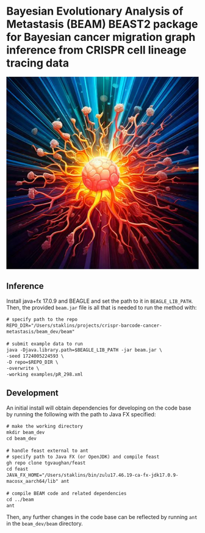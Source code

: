 # Bayesian Evolutionary Analysis of Metastasis (BEAM) BEAST2 package for Bayesian cancer migration graph inference from CRISPR cell lineage tracing data
![BEAM Logo](logo.jpg)
## Inference

Install java+fx 17.0.9 and BEAGLE and set the path to it in `BEAGLE_LIB_PATH`. Then, the provided `beam.jar` file is all that is needed to run the method with:

```
# specify path to the repo
REPO_DIR="/Users/staklins/projects/crispr-barcode-cancer-metastasis/beam_dev/beam"

# submit example data to run
java -Djava.library.path=$BEAGLE_LIB_PATH -jar beam.jar \
-seed 1724005224593 \
-D repo=$REPO_DIR \
-overwrite \
-working examples/pR_298.xml
```

## Development

An initial install will obtain dependencies for developing on the code base by running the following with the path to Java FX specified:
```
# make the working directory
mkdir beam_dev
cd beam_dev

# handle feast external to ant
# specify path to Java FX (or OpenJDK) and compile feast
gh repo clone tgvaughan/feast
cd feast
JAVA_FX_HOME="/Users/staklins/bin/zulu17.46.19-ca-fx-jdk17.0.9-macosx_aarch64/lib" ant

# compile BEAM code and related dependencies
cd ../beam
ant
```

Then, any further changes in the code base can be reflected by running `ant` in the `beam_dev/beam` directory.



